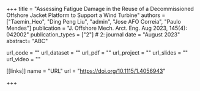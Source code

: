 +++ title = "Assessing Fatigue Damage in the Reuse of a Decommissioned Offshore Jacket Platform to Support a Wind Turbine" 
authors = ["Taemin_Heo", "Ding Peng Liu", "admin", "Jose AFO Correia", "Paulo Mendes"] 
publication = "J. Offshore Mech. Arct. Eng. Aug 2023, 145(4): 042002" 
publication_types = ["2"] # 2: journal 
date = "August 2023" 
abstract= "ABC"

url_code = "" 
url_dataset = "" 
url_pdf = "" 
url_project = "" 
url_slides = "" 
url_video = ""

[[links]] 
  name = "URL" 
  url = "https://doi.org/10.1115/1.4056943"
  
+++
